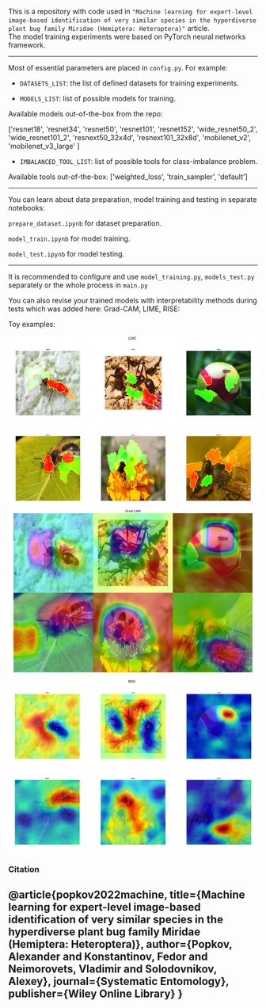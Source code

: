 
This is a repository with code used in
`"Machine learning for expert-level image-based identification of very similar species in the hyperdiverse plant bug family Miridae (Hemiptera: Heteroptera)"` 
article.\
The model training experiments were based on PyTorch neural networks framework.

---
Most of essential parameters are placed in `config.py`. For example:

* `DATASETS_LIST`: the list of defined datasets for training experiments.

* `MODELS_LIST`: list of possible models for training. 

Available models out-of-the-box from the repo:

['resnet18', 'resnet34', 'resnet50', 'resnet101', 'resnet152',
'wide_resnet50_2', 'wide_resnet101_2', 'resnext50_32x4d', 'resnext101_32x8d',
'mobilenet_v2', 'mobilenet_v3_large'
               ]

* `IMBALANCED_TOOL_LIST`: list of possible tools for class-imbalance problem.

Available tools out-of-the-box: 
['weighted_loss', 'train_sampler', 'default']

---
You can learn about data preparation, 
model training and testing in separate notebooks:

`prepare_dataset.ipynb` for dataset preparation.

`model_train.ipynb` for model training.

`model_test.ipynb` for model testing.

---
It is recommended to configure and use `model_training.py`, `models_test.py` 
separately or the whole process in `main.py` 

You can also revise your trained models with interpretability methods during tests 
which was added here: Grad-CAM, LIME, RISE:

Toy examples:

![LIME](pics/lime_example.png)
![Grad-CAM](pics/gradcam_example.png)
![RISE](pics/rise_example.png)

### Citation

@article{popkov2022machine,
  title={Machine learning for expert-level image-based identification of very similar species in the hyperdiverse plant bug family Miridae (Hemiptera: Heteroptera)},
  author={Popkov, Alexander and Konstantinov, Fedor and Neimorovets, Vladimir and Solodovnikov, Alexey},
  journal={Systematic Entomology},
  publisher={Wiley Online Library}
}
---
